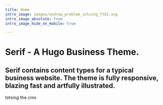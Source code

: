 ```yaml
---
title: Home
intro_image: images/undraw_problem_solving_ft81.svg
intro_image_absolute: true
intro_image_hide_on_mobile: true

---
```

# Serif - A Hugo Business Theme.

## Serif contains content types for a typical business website. The theme is fully responsive, blazing fast and artfully illustrated.

tetsing the cms 